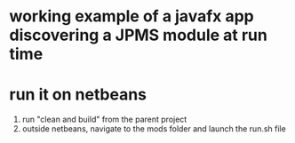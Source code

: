 # working example of a javafx app discovering a JPMS module at run time

# run it on netbeans

1. run "clean and build" from the parent project
2. outside netbeans, navigate to the mods folder and launch the run.sh file
